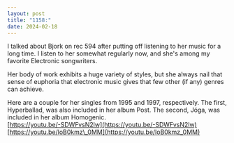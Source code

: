 ```yaml
---
layout: post
title: "1158:"
date: 2024-02-18
---
```


I talked about Bjork on rec 594 after putting off listening to her music for a long time. I listen to her somewhat regularly now, and she's among my favorite Electronic songwriters.

Her body of work exhibits a huge variety of styles, but she always nail that sense of euphoria that electronic music gives that few other (if any) genres can achieve.

Here are a couple for her singles from 1995 and 1997, respectively. The first, Hyperballad, was also included in her album Post. The second, Jóga, was included in her album Homogenic.  
[https://youtu.be/-SDWFvsN2lw](https://youtu.be/-SDWFvsN2lw)  
[https://youtu.be/loB0kmz\_0MM](https://youtu.be/loB0kmz_0MM)
